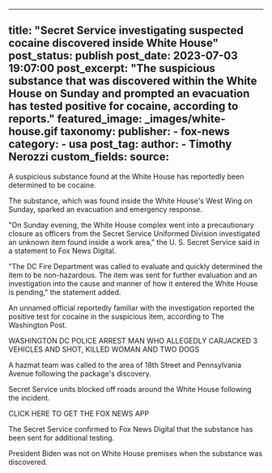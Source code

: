 
---
title: "Secret Service investigating suspected cocaine discovered inside White House" 
post_status: publish
post_date: 2023-07-03 19:07:00 
post_excerpt: "The suspicious substance that was discovered within the White House on Sunday and prompted an evacuation has tested positive for cocaine, according to reports."
featured_image: _images/white-house.gif 
taxonomy:
    publisher:
        - fox-news
    category:
        - usa 
    post_tag:
    author:
        - Timothy Nerozzi
custom_fields:
    source: 
---
A suspicious substance found at the White House has reportedly been determined to be cocaine.

The substance, which was found inside the White House&#39;s West Wing on Sunday, sparked an evacuation and emergency response.

&quot;On Sunday evening, the White House complex went into a precautionary closure as officers from the Secret Service Uniformed Division investigated an unknown item found inside a work area,&quot; the U. S. Secret Service said in a statement to Fox News Digital.

&quot;The DC Fire Department was called to evaluate and quickly determined the item to be non-hazardous. The item was sent for further evaluation and an investigation into the cause and manner of how it entered the White House is pending,&quot; the statement added.

An unnamed official reportedly familiar with the investigation reported the positive test for cocaine in the suspicious item, according to The Washington Post.

WASHINGTON DC POLICE ARREST MAN WHO ALLEGEDLY CARJACKED 3 VEHICLES AND SHOT, KILLED WOMAN AND TWO DOGS

A hazmat team was called to the area of 18th Street and Pennsylvania Avenue following the package&#39;s discovery.

Secret Service units blocked off roads around the White House following the incident.

CLICK HERE TO GET THE FOX NEWS APP

The Secret Service confirmed to Fox News Digital that the substance has been sent for additional testing.

President Biden was not on White House premises when the substance was discovered. 